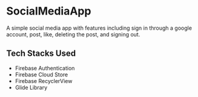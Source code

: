 # SocialMediaApp
A simple social media app with features including sign in through a google account, post, like, deleting the post, and signing out.
## Tech Stacks Used
* Firebase Authentication
* Firebase Cloud Store
* Firebase RecyclerView
* Glide Library
